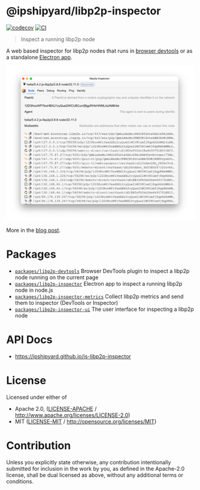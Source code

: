 # @ipshipyard/libp2p-inspector

[![codecov](https://img.shields.io/codecov/c/github/ipshipyard/js-libp2p-inspector.svg?style=flat-square)](https://codecov.io/gh/ipshipyard/js-libp2p-inspector)
[![CI](https://img.shields.io/github/actions/workflow/status/ipshipyard/js-libp2p-inspector/js-test-and-release.yml?branch=main\&style=flat-square)](https://github.com/ipshipyard/js-libp2p-inspector/actions/workflows/js-test-and-release.yml?query=branch%3Amain)

> Inspect a running libp2p node

A web based inspector for libp2p nodes that runs in [browser devtools](https://github.com/ipshipyard/js-libp2p-inspector/tree/main/packages/libp2p-devtools) or as a
standalone [Electron app](https://github.com/ipshipyard/js-libp2p-inspector/tree/main/packages/libp2p-inspector).

![libp2p-inspector running in Electron](https://github.com/ipshipyard/js-libp2p-inspector/blob/main/assets/electron.png?raw=true)

More in the [blog post](https://ipshipyard.com/blog/2025-js-libp2p-devtools/).

# Packages

- [`packages/libp2p-devtools`](https://github.com/ipshipyard/js-libp2p-inspector/tree/main/packages/libp2p-devtools) Browser DevTools plugin to inspect a libp2p node running on the current page
- [`packages/libp2p-inspector`](https://github.com/ipshipyard/js-libp2p-inspector/tree/main/packages/libp2p-inspector) Electron app to inspect a running libp2p node in node.js
- [`packages/libp2p-inspector-metrics`](https://github.com/ipshipyard/js-libp2p-inspector/tree/main/packages/libp2p-inspector-metrics) Collect libp2p metrics and send them to inspector (DevTools or Inspector)
- [`packages/libp2p-inspector-ui`](https://github.com/ipshipyard/js-libp2p-inspector/tree/main/packages/libp2p-inspector-ui) The user interface for inspecting a libp2p node

# API Docs

- <https://ipshipyard.github.io/js-libp2p-inspector>

# License

Licensed under either of

- Apache 2.0, ([LICENSE-APACHE](https://github.com/ipshipyard/js-libp2p-inspector/blob/main/LICENSE-APACHE) / <http://www.apache.org/licenses/LICENSE-2.0>)
- MIT ([LICENSE-MIT](https://github.com/ipshipyard/js-libp2p-inspector/blob/main/LICENSE-MIT) / <http://opensource.org/licenses/MIT>)

# Contribution

Unless you explicitly state otherwise, any contribution intentionally submitted for inclusion in the work by you, as defined in the Apache-2.0 license, shall be dual licensed as above, without any additional terms or conditions.
